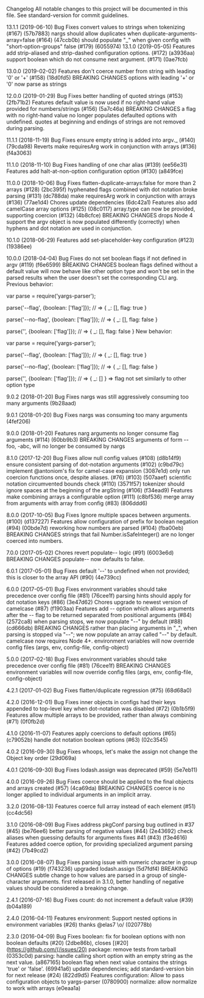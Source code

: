 Changelog
All notable changes to this project will be documented in this file. See standard-version for commit guidelines.

13.1.1 (2019-06-10)
Bug Fixes
convert values to strings when tokenizing (#167) (57b7883)
nargs should allow duplicates when duplicate-arguments-array=false (#164) (47ccb0b)
should populate "_" when given config with "short-option-groups" false (#179) (6055974)
13.1.0 (2019-05-05)
Features
add strip-aliased and strip-dashed configuration options. (#172) (a3936aa)
support boolean which do not consume next argument. (#171) (0ae7fcb)

13.0.0 (2019-02-02)
Features
don't coerce number from string with leading '0' or '+' (#158) (18d0fd5)
BREAKING CHANGES
options with leading '+' or '0' now parse as strings

12.0.0 (2019-01-29)
Bug Fixes
better handling of quoted strings (#153) (2fb71b2)
Features
default value is now used if no right-hand value provided for numbers/strings (#156) (5a7c46a)
BREAKING CHANGES
a flag with no right-hand value no longer populates defaulted options with undefined.
quotes at beginning and endings of strings are not removed during parsing.

11.1.1 (2018-11-19)
Bug Fixes
ensure empty string is added into argv._ (#140) (79cda98)
Reverts
make requiresArg work in conjunction with arrays (#136) (f4a3063)

11.1.0 (2018-11-10)
Bug Fixes
handling of one char alias (#139) (ee56e31)
Features
add halt-at-non-option configuration option (#130) (a849fce)

11.0.0 (2018-10-06)
Bug Fixes
flatten-duplicate-arrays:false for more than 2 arrays (#128) (2bc395f)
hyphenated flags combined with dot notation broke parsing (#131) (dc788da)
make requiresArg work in conjunction with arrays (#136) (77ae1d4)
Chores
update dependencies (6dc42a1)
Features
also add camelCase array options (#125) (08c0117)
array.type can now be provided, supporting coercion (#132) (4b8cfce)
BREAKING CHANGES
drops Node 4 support
the argv object is now populated differently (correctly) when hyphens and dot notation are used in conjunction.

10.1.0 (2018-06-29)
Features
add set-placeholder-key configuration (#123) (19386ee)

10.0.0 (2018-04-04)
Bug Fixes
do not set boolean flags if not defined in argv (#119) (f6e6599)
BREAKING CHANGES
boolean flags defined without a default value will now behave like other option type and won't be set in the parsed results when the user doesn't set the corresponding CLI arg.
Previous behavior:

var parse = require('yargs-parser');

parse('--flag', {boolean: ['flag']});
// => { _: [], flag: true }

parse('--no-flag', {boolean: ['flag']});
// => { _: [], flag: false }

parse('', {boolean: ['flag']});
// => { _: [], flag: false }
New behavior:

var parse = require('yargs-parser');

parse('--flag', {boolean: ['flag']});
// => { _: [], flag: true }

parse('--no-flag', {boolean: ['flag']});
// => { _: [], flag: false }

parse('', {boolean: ['flag']});
// => { _: [] } => flag not set similarly to other option type

9.0.2 (2018-01-20)
Bug Fixes
nargs was still aggressively consuming too many arguments (9b28aad)

9.0.1 (2018-01-20)
Bug Fixes
nargs was consuming too many arguments (4fef206)

9.0.0 (2018-01-20)
Features
narg arguments no longer consume flag arguments (#114) (60bb9b3)
BREAKING CHANGES
arguments of form --foo, -abc, will no longer be consumed by nargs

8.1.0 (2017-12-20)
Bug Fixes
allow null config values (#108) (d8b14f9)
ensure consistent parsing of dot-notation arguments (#102) (c9bd79c)
implement @antoniom's fix for camel-case expansion (3087e1d)
only run coercion functions once, despite aliases. (#76) (#103) (507aaef)
scientific notation circumvented bounds check (#110) (3571f57)
tokenizer should ignore spaces at the beginning of the argString (#106) (f34ead9)
Features
make combining arrays a configurable option (#111) (c8bf536)
merge array from arguments with array from config (#83) (806ddd6)

8.0.0 (2017-10-05)
Bug Fixes
Ignore multiple spaces between arguments. (#100) (d137227)
Features
allow configuration of prefix for boolean negation (#94) (00bde7d)
reworking how numbers are parsed (#104) (fba00eb)
BREAKING CHANGES
strings that fail Number.isSafeInteger() are no longer coerced into numbers.

7.0.0 (2017-05-02)
Chores
revert populate-- logic (#91) (6003e6d)
BREAKING CHANGES
populate-- now defaults to false.

6.0.1 (2017-05-01)
Bug Fixes
default '--' to undefined when not provided; this is closer to the array API (#90) (4e739cc)

6.0.0 (2017-05-01)
Bug Fixes
environment variables should take precedence over config file (#81) (76cee1f)
parsing hints should apply for dot notation keys (#86) (3e47d62)
Chores
upgrade to newest version of camelcase (#87) (f1903aa)
Features
add -- option which allows arguments after the -- flag to be returned separated from positional arguments (#84) (2572ca8)
when parsing stops, we now populate "--" by default (#88) (cd666db)
BREAKING CHANGES
rather than placing arguments in "_", when parsing is stopped via "--"; we now populate an array called "--" by default.
camelcase now requires Node 4+.
environment variables will now override config files (args, env, config-file, config-object)

5.0.0 (2017-02-18)
Bug Fixes
environment variables should take precedence over config file (#81) (76cee1f)
BREAKING CHANGES
environment variables will now override config files (args, env, config-file, config-object)

4.2.1 (2017-01-02)
Bug Fixes
flatten/duplicate regression (#75) (68d68a0)

4.2.0 (2016-12-01)
Bug Fixes
inner objects in configs had their keys appended to top-level key when dot-notation was disabled (#72) (0b1b5f9)
Features
allow multiple arrays to be provided, rather than always combining (#71) (0f0fb2d)

4.1.0 (2016-11-07)
Features
apply coercions to default options (#65) (c79052b)
handle dot notation boolean options (#63) (02c3545)

4.0.2 (2016-09-30)
Bug Fixes
whoops, let's make the assign not change the Object key order (29d069a)

4.0.1 (2016-09-30)
Bug Fixes
lodash.assign was deprecated (#59) (5e7eb11)

4.0.0 (2016-09-26)
Bug Fixes
coerce should be applied to the final objects and arrays created (#57) (4ca69da)
BREAKING CHANGES
coerce is no longer applied to individual arguments in an implicit array.

3.2.0 (2016-08-13)
Features
coerce full array instead of each element (#51) (cc4dc56)

3.1.0 (2016-08-09)
Bug Fixes
address pkgConf parsing bug outlined in #37 (#45) (be76ee6)
better parsing of negative values (#44) (2e43692)
check aliases when guessing defaults for arguments fixes #41 (#43) (f3e4616)
Features
added coerce option, for providing specialized argument parsing (#42) (7b49cd2)

3.0.0 (2016-08-07)
Bug Fixes
parsing issue with numeric character in group of options (#19) (f743236)
upgraded lodash.assign (5d7fdf4)
BREAKING CHANGES
subtle change to how values are parsed in a group of single-character arguments.
first released in 3.1.0, better handling of negative values should be considered a breaking change.

2.4.1 (2016-07-16)
Bug Fixes
count: do not increment a default value (#39) (b04a189)

2.4.0 (2016-04-11)
Features
environment: Support nested options in environment variables (#26) thanks @elas7 \o/ (020778b)

2.3.0 (2016-04-09)
Bug Fixes
boolean: fix for boolean options with non boolean defaults (#20) (2dbe86b), closes [(#20](https://github.com/(/issues/20)
package: remove tests from tarball (0353c0d)
parsing: handle calling short option with an empty string as the next value. (a867165)
boolean flag when next value contains the strings 'true' or 'false'. (69941a6)
update dependencies; add standard-version bin for next release (#24) (822d9d5)
Features
configuration: Allow to pass configuration objects to yargs-parser (0780900)
normalize: allow normalize to work with arrays (e0eaa1a)
